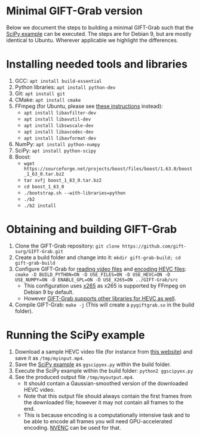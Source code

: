 # Minimal GIFT-Grab version

Below we document the steps to building a minimal GIFT-Grab such that the [SciPy example][scipy-ex] can be executed.
The steps are for Debian 9, but are mostly identical to Ubuntu.
Wherever applicable we highlight the differences.

[scipy-ex]: http://gift-grab.readthedocs.io/en/latest/scipy.html#full-source-code


# Installing needed tools and libraries

1. GCC: `apt install build-essential`
1. Python libraries: `apt install python-dev`
1. Git: `apt install git`
1. CMake: `apt install cmake`
1. FFmpeg (for Ubuntu, please see [these instructions][ffmpeg-ubuntu] instead):
   - `apt install libavfilter-dev`
   - `apt install libavutil-dev`
   - `apt install libswscale-dev`
   - `apt install libavcodec-dev`
   - `apt install libavformat-dev`
1. NumPy: `apt install python-numpy`
1. SciPy: `apt install python-scipy`
1. Boost:
   - `wget https://sourceforge.net/projects/boost/files/boost/1.63.0/boost_1_63_0.tar.bz2`
   - `tar xvfj boost_1_63_0.tar.bz2`
   - `cd boost_1_63_0`
   - `./bootstrap.sh --with-libraries=python`
   - `./b2`
   - `./b2 install`


# Obtaining and building GIFT-Grab

1. Clone the GIFT-Grab repository: `git clone https://github.com/gift-surg/GIFT-Grab.git`
1. Create a build folder and change into it: `mkdir gift-grab-build; cd gift-grab-build`
1. Configure GIFT-Grab for [reading video files][gg-read] and [encoding HEVC files][gg-hevc]: `cmake -D BUILD_PYTHON=ON -D USE_FILES=ON -D USE_HEVC=ON -D USE_NUMPY=ON -D ENABLE_GPL=ON -D USE_X265=ON ../GIFT-Grab/src`
   - This configuration uses [x265][x265] as x265 is supported by FFmpeg on Debian 9 by default.
   - However [GIFT-Grab supports other libraries for HEVC as well][gg-hevc].
1. Compile GIFT-Grab: `make -j` (This will create a `pygiftgrab.so` in the build folder).

[gg-read]: doc/build.md#reading-video-files
[x265]: http://x265.org/
[gg-hevc]: doc/build.md#hevc


# Running the SciPy example

1. Download a sample HEVC video file (for instance from [this website][hevc-website]) and save it as `/tmp/myinput.mp4`.
1. Save the [SciPy example][scipy-ex] as `ggscipyex.py` within the build folder.
1. Execute the SciPy example within the build folder: `python2 ggscipyex.py`
1. See the produced output file `/tmp/myoutput.mp4`.
   - It should contain a Gaussian-smoothed version of the downloaded HEVC video.
   - Note that this output file should always contain the first frames from the downloaded file; however it may not contain all frames to the end.
   - This is because encoding is a computationally intensive task and to be able to encode all frames you will need GPU-accelerated encoding. [NVENC][gg-nvenc] can be used for that.

[ffmpeg-ubuntu]: doc/tips.md#ubuntu
[hevc-website]: https://x265.com/hevc-video-files/
[gg-nvenc]: doc/tips.md#nvenc
